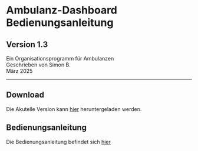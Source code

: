 # Ambulanz-Dashboard Bedienungsanleitung

## Version 1.3

Ein Organisationsprogramm für Ambulanzen  
Geschrieben von Simon B.  
März 2025  

---

## Download
Die Akutelle Version kann [hier](https://github.com/Simsikind/RK-AMB-Dashboard/releases/latest) heruntergeladen werden.

## Bedienungsanleitung
Die Bedienungsanleitung befindet sich [hier](https://github.com/Simsikind/RK-AMB-Dashboard/blob/main/Manual.pdf)